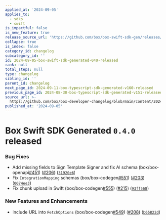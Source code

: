 ```yaml
---
applied_at: '2024-09-05'
applies_to:
  - sdks
  - swift
is_impactful: false
is_new_feature: true
release_source_url: 'https://github.com/box/box-swift-sdk-gen/releases/tag/0.4.0'
collapse: true
is_index: false
category_id: changelog
subcategory_id: ''
id: 2024-09-05-box-swift-sdk-generated-040-released
rank: null
total_steps: null
type: changelog
sibling_id: ''
parent_id: changelog
next_page_id: 2024-09-11-box-typescript-sdk-generated-v160-released
previous_page_id: 2024-08-30-box-typescript-sdk-generated-v151-released
source_url: >-
  https://github.com/box/box-developer-changelog/blob/main/content/2024/09-05-box-swift-sdk-generated-040-released.md
published_at: '2024-09-05'
---
```

# Box Swift SDK Generated `0.4.0` released

### Bug Fixes

* Add missing fields to Sign Template Signer and fix AI schema (box/box-openapi[#451][1]) ([#206][2]) ([`31920e6`][3])
* Fix `IntegrationMapping` schemas (box/box-codegen[#551][4]) ([#203][5]) ([`0074ee3`][6])
* Fix chunk upload in Swift (box/box-codegen[#555][7]) ([#215][8]) ([`93ff568`][9])

### New Features and Enhancements

* Include URL into `FetchOptions` (box/box-codegen[#549][10]) ([#208][11]) ([`b65822d`][12])

[1]: https://github.com/box/box-codegen/issues/451

[2]: https://github.com/box/box-codegen/issues/206

[3]: https://github.com/box/box-codegen/commit/31920e67692c16b0600c4c9f4c279e22d02e4598

[4]: https://github.com/box/box-codegen/issues/551

[5]: https://github.com/box/box-codegen/issues/203

[6]: https://github.com/box/box-codegen/commit/0074ee326627d01057cf50cb257d2291b646ab08

[7]: https://github.com/box/box-codegen/issues/555

[8]: https://github.com/box/box-codegen/issues/215

[9]: https://github.com/box/box-codegen/commit/93ff5686415d99aa807d57d9e062f5a96380d707

[10]: https://github.com/box/box-codegen/issues/549

[11]: https://github.com/box/box-codegen/issues/208

[12]: https://github.com/box/box-codegen/commit/b65822d379b1d5e9be7b179ed754e725f5a499fa